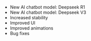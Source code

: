 - New AI chatbot model: Deepseek R1
- New AI chatbot model: Deepseek V3
- Increased stability
- Improved UI
- Improved animations
- Bug fixes
